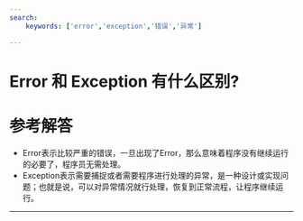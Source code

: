 ```yaml
---
search:
    keywords: ['error','exception','错误','异常']

---
```



# Error 和 Exception 有什么区别?

# 参考解答

* Error表示比较严重的错误，一旦出现了Error，那么意味着程序没有继续运行的必要了，程序员无需处理。
* Exception表示需要捕捉或者需要程序进行处理的异常，是一种设计或实现问题；也就是说，可以对异常情况就行处理，恢复到正常流程，让程序继续运行。

---



